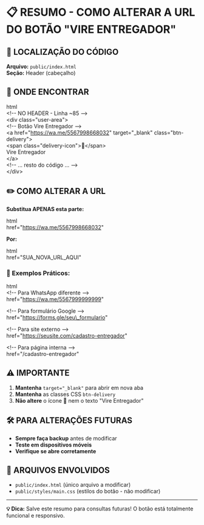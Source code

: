 # **📋 RESUMO \- COMO ALTERAR A URL DO BOTÃO "VIRE ENTREGADOR"**

## **🔧 LOCALIZAÇÃO DO CÓDIGO**

**Arquivo:** `public/index.html`  
**Seção:** Header (cabeçalho)

## **📍 ONDE ENCONTRAR**

html  
\<\!-- NO HEADER \- Linha \~85 \--\>  
\<div class="user-area"\>  
    \<\!-- Botão Vire Entregador \--\>  
    \<a href="https://wa.me/5567998668032" target="\_blank" class="btn-delivery"\>  
        \<span class="delivery-icon"\>🚚\</span\>  
        Vire Entregador  
    \</a\>  
    \<\!-- ... resto do código ... \--\>  
\</div\>

## **✏️ COMO ALTERAR A URL**

**Substitua APENAS esta parte:**

html  
href="https://wa.me/5567998668032"

**Por:**

html  
href="SUA\_NOVA\_URL\_AQUI"

### **🎯 Exemplos Práticos:**

html  
\<\!-- Para WhatsApp diferente \--\>  
href="https://wa.me/5567999999999"

\<\!-- Para formulário Google \--\>  
href="https://forms.gle/seu\_formulario"

\<\!-- Para site externo \--\>  
href="https://seusite.com/cadastro-entregador"

\<\!-- Para página interna \--\>  
href="/cadastro-entregador"

## **⚠️ IMPORTANTE**

1. **Mantenha** `target="_blank"` para abrir em nova aba  
2. **Mantenha** as classes CSS `btn-delivery`  
3. **Não altere** o ícone 🚚 nem o texto "Vire Entregador"

## **🛠 PARA ALTERAÇÕES FUTURAS**

* **Sempre faça backup** antes de modificar  
* **Teste em dispositivos móveis**  
* **Verifique se abre corretamente**

## **📁 ARQUIVOS ENVOLVIDOS**

* `public/index.html` (único arquivo a modificar)  
* `public/styles/main.css` (estilos do botão \- não modificar)

---

**💡 Dica:** Salve este resumo para consultas futuras\! O botão está totalmente funcional e responsivo.

